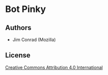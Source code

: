 # Bot Pinky

## Authors

* Jim Conrad (Mozilla)

## License

[Creative Commons Attribution 4.0 International](https://creativecommons.org/licenses/by/4.0/)
